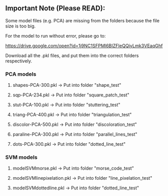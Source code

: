 ## Important Note (Please READ):

Some model files (e.g. PCA) are missing from the folders because the file size is too big.

For the model to run without error, please go to:

https://drive.google.com/open?id=1j9NC1SFPMl6BIZFIeQQjyLmk3VEaqGhf

Download all the .pkl files, and put them into the correct folders respectively.

### PCA models

1. shapes-PCA-300.pkl -> Put into folder "shape_test"

2. sqp-PCA-234.pkl -> Put into folder "square_patch_test"

3. stut-PCA-100.pkl -> Put into folder "stuttering_test"

4. triang-PCA-400.pkl -> Put into folder "triangulation_test"

5. discolor-PCA-500.pkl -> Put into folder "discoloration_test"

6. paraline-PCA-300.pkl -> Put into folder "parallel_lines_test"

7. dots-PCA-300.pkl -> Put into folder "dotted_line_test"

### SVM models

1. modelSVMmorse.pkl -> Put into folder "morse_code_test"

2. modelSVMlinepixelation.pkl -> Put into folder "line_pixelation_test"

3. modelSVMdottedline.pkl -> Put into folder "dotted_line_test"
